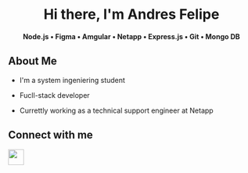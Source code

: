 <h1 align="center">Hi there, I'm Andres Felipe </h1>

<h4 align="center">
  <p1> Node.js </p1>
  •
  <p1> Figma </p1>
  •
  <p1> Amgular </p1>
  •
  <p1> Netapp </p1>
  •
  <p1> Express.js </p1>
  •
  <p1> Git </p1>
  •
  <p1> Mongo DB </p1>
 </h3>




 <h2> About Me </h2>

- I'm a system ingeniering student
  
- Fucll-stack developer
  
- Currettly working as a technical support engineer at Netapp

<h2> Connect with me  </h2>
<a href = 'https://www.linkedin.com/in/andresfelipegonzalezn'> <img width = '32px' align= 'center' src="https://raw.githubusercontent.com/rahulbanerjee26/githubAboutMeGenerator/main/icons/linked-in-alt.svg"/></a> 


